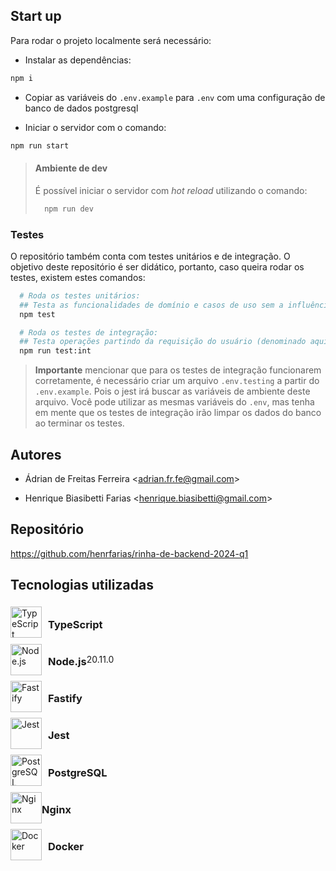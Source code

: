 ## Start up
Para rodar o projeto localmente será necessário:

- Instalar as dependências:
```bash
npm i
```

- Copiar as variáveis do `.env.example` para `.env` com uma configuração de banco de dados postgresql

- Iniciar o servidor com o comando:
```bash
npm run start
```
>  #### Ambiente de dev
> É possível iniciar o servidor com *hot reload* utilizando o comando:
> ```bash
>   npm run dev
> ```


### Testes
O repositório também conta com testes unitários e de integração.
O objetivo deste repositório é ser didático, portanto, caso queira rodar os testes, existem estes comandos:
```bash
  # Roda os testes unitários: 
  ## Testa as funcionalidades de domínio e casos de uso sem a influência de bibliotecas externas;
  npm test
```
```bash
  # Roda os testes de integração:
  ## Testa operações partindo da requisição do usuário (denominado aqui como endToEnd).
  npm run test:int
```
> **Importante** mencionar que para os testes de integração funcionarem corretamente, é necessário criar um arquivo `.env.testing` a partir do `.env.example`. Pois o jest irá buscar as variáveis de ambiente deste arquivo. Você pode utilizar as mesmas variáveis do `.env`, mas tenha em mente que os testes de integração irão limpar os dados do banco ao terminar os testes.
## Autores

* Ádrian de Freitas Ferreira \<adrian.fr.fe@gmail.com\>

* Henrique Biasibetti Farias \<henrique.biasibetti@gmail.com\>

## Repositório
https://github.com/henrfarias/rinha-de-backend-2024-q1

## Tecnologias utilizadas

<div style="display: flex; align-items: center;">
	<img  style="margin-right: 10px" width="50" src="https://user-images.githubusercontent.com/25181517/183890598-19a0ac2d-e88a-4005-a8df-1ee36782fde1.png" alt="TypeScript" title="TypeScript"/>
  <h3>TypeScript</h3>
</div>
<div style="display: flex; align-items: center;">
	<img  style="margin-right: 10px" width="50" src="https://user-images.githubusercontent.com/25181517/183568594-85e280a7-0d7e-4d1a-9028-c8c2209e073c.png" alt="Node.js" title="Node.js"/>
  <h3>Node.js</h3>
  <p>20.11.0</p>
</div>
<div style="display: flex; align-items: center;">
	<img  style="margin-right: 10px" width="50" src="https://user-images.githubusercontent.com/46967826/235814699-7bf7e5ce-19d1-469b-9efe-fe89412349d8.png" alt="Fastify" title="Fastify"/>
  <h3>Fastify</h3>
</div>
<div style="display: flex; align-items: center;">
	<img  style="margin-right: 10px" width="50" src="https://user-images.githubusercontent.com/25181517/187955005-f4ca6f1a-e727-497b-b81b-93fb9726268e.png" alt="Jest" title="Jest"/>
  <h3>Jest</h3>
</div>
<div style="display: flex; align-items: center;">
	<img  style="margin-right: 10px" width="50" src="https://user-images.githubusercontent.com/25181517/117208740-bfb78400-adf5-11eb-97bb-09072b6bedfc.png" alt="PostgreSQL" title="PostgreSQL"/>
  <h3>PostgreSQL</h3>
</div>
<div style="display: flex; align-items: center;">
	<img width="50" src="https://user-images.githubusercontent.com/25181517/183345125-9a7cd2e6-6ad6-436f-8490-44c903bef84c.png" alt="Nginx" title="Nginx"/>
  <h3>Nginx</h3>
</div>
<div style="display: flex; align-items: center;">
	<img  style="margin-right: 10px" width="50" src="https://user-images.githubusercontent.com/25181517/117207330-263ba280-adf4-11eb-9b97-0ac5b40bc3be.png" alt="Docker" title="Docker"/>
  <h3>Docker</h3>
</div>

